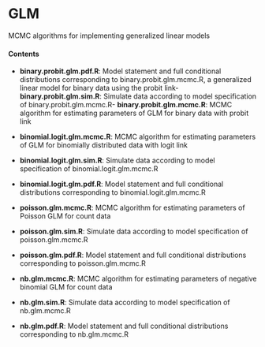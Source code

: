 # GLM

MCMC algorithms for implementing generalized linear models

#### Contents

- **binary.probit.glm.pdf.R**: Model statement and full conditional distributions corresponding to binary.probit.glm.mcmc.R, a generalized linear model for binary data using the probit link- **binary.probit.glm.sim.R**: Simulate data according to model specification of binary.probit.glm.mcmc.R- **binary.probit.glm.mcmc.R**: MCMC algorithm for estimating parameters of GLM for binary data with probit link


- **binomial.logit.glm.mcmc.R**: MCMC algorithm for estimating parameters of GLM for binomially distributed data with logit link
- **binomial.logit.glm.sim.R**: Simulate data according to model specification of binomial.logit.glm.mcmc.R
- **binomial.logit.glm.pdf.R**: Model statement and full conditional distributions corresponding to binomial.logit.glm.mcmc.R

- **poisson.glm.mcmc.R**: MCMC algorithm for estimating parameters of Poisson GLM for count data
- **poisson.glm.sim.R**: Simulate data according to model specification of poisson.glm.mcmc.R
- **poisson.glm.pdf.R**: Model statement and full conditional distributions corresponding to poisson.glm.mcmc.R

- **nb.glm.mcmc.R**: MCMC algorithm for estimating parameters of negative binomial GLM for count data
- **nb.glm.sim.R**: Simulate data according to model specification of nb.glm.mcmc.R
- **nb.glm.pdf.R**: Model statement and full conditional distributions corresponding to nb.glm.mcmc.R
